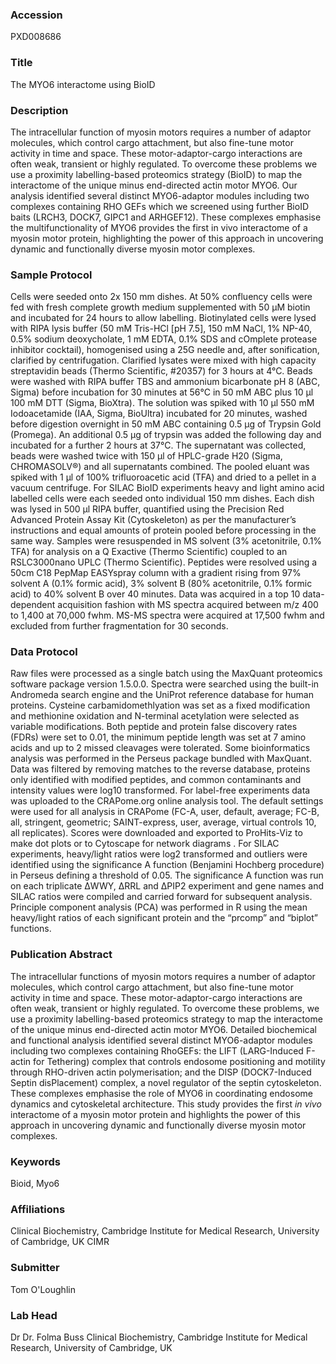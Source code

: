 ### Accession
PXD008686

### Title
The MYO6 interactome using BioID

### Description
The intracellular function of myosin motors requires a number of adaptor molecules, which control cargo attachment, but also fine-tune motor activity in time and space. These motor-adaptor-cargo interactions are often weak, transient or highly regulated. To overcome these problems we use a proximity labelling-based proteomics strategy (BioID) to map the interactome of the unique minus end-directed actin motor MYO6. Our analysis identified several distinct MYO6-adaptor modules including two complexes containing RHO GEFs which we screened using further BioID baits (LRCH3, DOCK7, GIPC1 and ARHGEF12). These complexes emphasise the multifunctionality of MYO6 provides the first in vivo interactome of a myosin motor protein, highlighting the power of this approach in uncovering dynamic and functionally diverse myosin motor complexes.

### Sample Protocol
Cells were seeded onto 2x 150 mm dishes. At 50% confluency cells were fed with fresh complete growth medium supplemented with 50 µM biotin and incubated for 24 hours to allow labelling. Biotinylated cells were lysed with RIPA lysis buffer (50 mM Tris-HCl [pH 7.5], 150 mM NaCl, 1% NP-40, 0.5% sodium deoxycholate, 1 mM EDTA, 0.1% SDS and cOmplete protease inhibitor cocktail), homogenised using a 25G needle and, after sonification, clarified by centrifugation.  Clarified lysates were mixed with high capacity streptavidin beads (Thermo Scientific, #20357) for 3 hours at 4°C. Beads were washed with RIPA buffer TBS and ammonium bicarbonate pH 8 (ABC, Sigma) before incubation for 30 minutes at 56°C in 50 mM ABC plus 10 µl 100 mM DTT (Sigma, BioXtra). The solution was spiked with 10 µl 550 mM Iodoacetamide (IAA, Sigma, BioUltra) incubated for 20 minutes, washed before digestion overnight in 50 mM ABC containing 0.5 µg of Trypsin Gold (Promega). An additional 0.5 µg of trypsin was added the following day and incubated for a further 2 hours at 37°C. The supernatant was collected, beads were washed twice with 150 µl of HPLC-grade H20 (Sigma, CHROMASOLV®) and all supernatants combined. The pooled eluant was spiked with 1 µl of 100% trifluoroacetic acid (TFA) and dried to a pellet in a vacuum centrifuge. For SILAC BioID experiments heavy and light amino acid labelled cells were each seeded onto individual 150 mm dishes. Each dish was lysed in 500 µl RIPA buffer, quantified using the Precision Red Advanced Protein Assay Kit (Cytoskeleton) as per the manufacturer’s instructions and equal amounts of protein pooled before processing in the same way. Samples were resuspended in MS solvent (3% acetonitrile, 0.1% TFA) for analysis on a Q Exactive (Thermo Scientific) coupled to an RSLC3000nano UPLC (Thermo Scientific). Peptides were resolved using a 50cm C18 PepMap EASYspray column with a gradient rising from 97% solvent A (0.1% formic acid), 3% solvent B (80% acetonitrile, 0.1% formic acid) to 40% solvent B over 40 minutes. Data was acquired in a top 10 data-dependent acquisition fashion with MS spectra acquired between m/z 400 to 1,400 at 70,000 fwhm. MS-MS spectra were acquired at 17,500 fwhm and excluded from further fragmentation for 30 seconds.

### Data Protocol
Raw files were processed as a single batch using the MaxQuant proteomics software package version 1.5.0.0. Spectra were searched using the built-in Andromeda search engine and the UniProt reference database for human proteins. Cysteine carbamidomethlyation was set as a fixed modification and methionine oxidation and N-terminal acetylation were selected as variable modifications. Both peptide and protein false discovery rates (FDRs) were set to 0.01, the minimum peptide length was set at 7 amino acids and up to 2 missed cleavages were tolerated. Some bioinformatics analysis was performed in the Perseus package bundled with MaxQuant. Data was filtered by removing matches to the reverse database, proteins only identified with modified peptides, and common contaminants and intensity values were log10 transformed. For label-free experiments data was uploaded to the CRAPome.org online analysis tool. The default settings were used for all analysis in CRAPome (FC-A, user, default, average; FC-B, all, stringent, geometric; SAINT-express, user, average, virtual controls 10, all replicates). Scores were downloaded and exported to ProHits-Viz to make dot plots or to Cytoscape for network diagrams .  For SILAC experiments, heavy/light ratios were log2 transformed and outliers were identified using the significance A function (Benjamini Hochberg procedure) in Perseus defining a threshold of 0.05. The significance A function was run on each triplicate ΔWWY, ΔRRL and ΔPIP2 experiment and gene names and SILAC ratios were compiled and carried forward for subsequent analysis.  Principle component analysis (PCA) was performed in R using the mean heavy/light ratios of each significant protein and the “prcomp” and “biplot” functions.

### Publication Abstract
The intracellular functions of myosin motors requires a number of adaptor molecules, which control cargo attachment, but also fine-tune motor activity in time and space. These motor-adaptor-cargo interactions are often weak, transient or highly regulated. To overcome these problems, we use a proximity labelling-based proteomics strategy to map the interactome of the unique minus end-directed actin motor MYO6. Detailed biochemical and functional analysis identified several distinct MYO6-adaptor modules including two complexes containing RhoGEFs: the LIFT (LARG-Induced F-actin for Tethering) complex that controls endosome positioning and motility through RHO-driven actin polymerisation; and the DISP (DOCK7-Induced Septin disPlacement) complex, a novel regulator of the septin cytoskeleton. These complexes emphasise the role of MYO6 in coordinating endosome dynamics and cytoskeletal architecture. This study provides the first <i>in&#xa0;vivo</i> interactome of a myosin motor protein and highlights the power of this approach in uncovering dynamic and functionally diverse myosin motor complexes.

### Keywords
Bioid, Myo6

### Affiliations
Clinical Biochemistry, Cambridge Institute for Medical Research, University of Cambridge, UK
CIMR

### Submitter
Tom O'Loughlin

### Lab Head
Dr Dr. Folma Buss
Clinical Biochemistry, Cambridge Institute for Medical Research, University of Cambridge, UK



